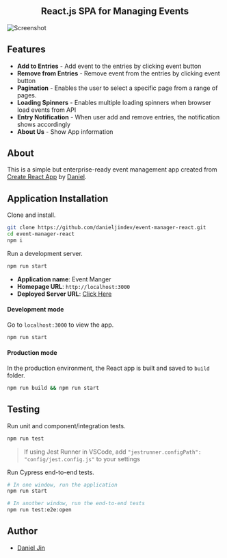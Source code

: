 <h2 align="center">React.js SPA for Managing Events</h2>

![Screenshot](./Screenshot.png)

## Features

- **Add to Entries** - Add event to the entries by clicking event button
- **Remove from Entries** - Remove event from the entries by clicking event button
- **Pagination** - Enables the user to select a specific page from a range of pages.
- **Loading Spinners** - Enables multiple loading spinners when browser load events from API
- **Entry Notification** - When user add and remove entries, the notification shows accordingly
- **About Us** - Show App information

## About

This is a simple but enterprise-ready event management app created from [Create React App](https://create-react-app.dev/) by [Daniel](https://github.com/danieljindev/).

## Application Installation

Clone and install.

```bash
git clone https://github.com/danieljindev/event-manager-react.git
cd event-manager-react
npm i
```

Run a development server.

```bash
npm run start
```

- **Application name**: Event Manger
- **Homepage URL**: `http://localhost:3000`
- **Deployed Server URL**: [Click Here](https://ecstatic-lovelace-2beaf0.netlify.app/)

#### Development mode

Go to `localhost:3000` to view the app.

```bash
npm run start
```

#### Production mode

In the production environment, the React app is built and saved to `build` folder.

```bash
npm run build && npm run start
```

## Testing

Run unit and component/integration tests.

```bash
npm run test
```

> If using Jest Runner in VSCode, add `"jestrunner.configPath": "config/jest.config.js"` to your settings

Run Cypress end-to-end tests.

```bash
# In one window, run the application
npm run start

# In another window, run the end-to-end tests
npm run test:e2e:open
```

## Author

- [Daniel Jin](https://github.com/danieljindev/)
